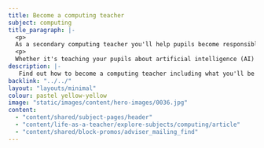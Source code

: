 ```yaml
---
title: Become a computing teacher
subject: computing
title_paragraph: |-
  <p>
  As a secondary computing teacher you'll help pupils become responsible and confident users of information and technology in an increasingly digital world.</p>
  <p>
  Whether it's teaching your pupils about artificial intelligence (AI) or creating apps, you could inspire them to look at a future role in tech.</p>
description: |-
   Find out how to become a computing teacher including what you'll be teaching and what funding is available to help you train.
backlink: "../../"
layout: "layouts/minimal"
colour: pastel yellow-yellow
image: "static/images/content/hero-images/0036.jpg"
content:
  - "content/shared/subject-pages/header"
  - "content/life-as-a-teacher/explore-subjects/computing/article"
  - "content/shared/block-promos/adviser_mailing_find"
---
```

